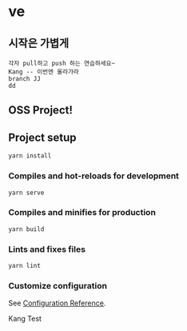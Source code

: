# ve

## 시작은 가볍게
```
각자 pull하고 push 하는 연습하세요~
Kang -- 이번엔 올라가라
branch JJ
dd
```
## OSS Project!
## Project setup
```
yarn install
```

### Compiles and hot-reloads for development
```
yarn serve
```

### Compiles and minifies for production
```
yarn build
```

### Lints and fixes files
```
yarn lint
```

### Customize configuration
See [Configuration Reference](https://cli.vuejs.org/config/).

Kang Test
